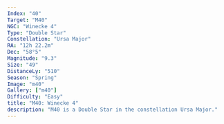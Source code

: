 ```yaml
---
Index: "40"
Target: "M40"
NGC: "Winecke 4"
Type: "Double Star"
Constellation: "Ursa Major"
RA: "12h 22.2m"
Dec: "58°5"
Magnitude: "9.3"
Size: "49"
DistanceLy: "510"
Season: "Spring"
Image: "m40"
Gallery: ["m40"]
Difficulty: "Easy"
title: "M40: Winecke 4"
description: "M40 is a Double Star in the constellation Ursa Major."
---
```

